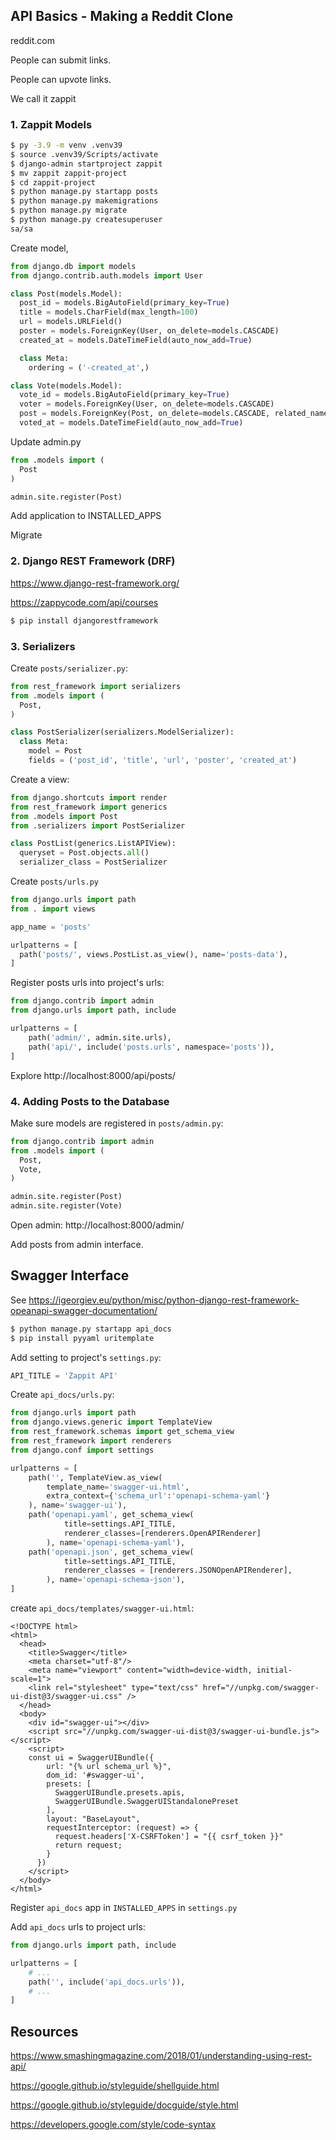 ## API Basics - Making a Reddit Clone

reddit.com

People can submit links.

People can upvote links.

We call it zappit

### 1. Zappit Models

```bash
$ py -3.9 -m venv .venv39
$ source .venv39/Scripts/activate
$ django-admin startproject zappit
$ mv zappit zappit-project
$ cd zappit-project
$ python manage.py startapp posts
$ python manage.py makemigrations
$ python manage.py migrate
$ python manage.py createsuperuser
sa/sa
```

Create model, 

```python
from django.db import models
from django.contrib.auth.models import User

class Post(models.Model):
  post_id = models.BigAutoField(primary_key=True)
  title = models.CharField(max_length=100)
  url = models.URLField()
  poster = models.ForeignKey(User, on_delete=models.CASCADE)
  created_at = models.DateTimeField(auto_now_add=True)

  class Meta:
    ordering = ('-created_at',)

class Vote(models.Model):
  vote_id = models.BigAutoField(primary_key=True)
  voter = models.ForeignKey(User, on_delete=models.CASCADE)
  post = models.ForeignKey(Post, on_delete=models.CASCADE, related_name='votes')
  voted_at = models.DateTimeField(auto_now_add=True)
```



Update admin.py

```python
from .models import (
  Post
)

admin.site.register(Post)
```



Add application to INSTALLED_APPS

Migrate



### 2. Django REST Framework (DRF)

https://www.django-rest-framework.org/

https://zappycode.com/api/courses

```bash
$ pip install djangorestframework
```



### 3. Serializers

Create `posts/serializer.py`:

```python
from rest_framework import serializers
from .models import (
  Post,
)

class PostSerializer(serializers.ModelSerializer):
  class Meta:
    model = Post
    fields = ('post_id', 'title', 'url', 'poster', 'created_at')
```



Create a view:

```python
from django.shortcuts import render
from rest_framework import generics
from .models import Post
from .serializers import PostSerializer

class PostList(generics.ListAPIView):
  queryset = Post.objects.all()
  serializer_class = PostSerializer
```

Create `posts/urls.py`

```python
from django.urls import path
from . import views

app_name = 'posts'

urlpatterns = [
  path('posts/', views.PostList.as_view(), name='posts-data'),
]
```



Register posts urls into project's urls:

```python
from django.contrib import admin
from django.urls import path, include

urlpatterns = [
    path('admin/', admin.site.urls),
    path('api/', include('posts.urls', namespace='posts')),
]
```



Explore http://localhost:8000/api/posts/

### 4. Adding Posts to the Database

Make sure models are registered in `posts/admin.py`:

```python
from django.contrib import admin
from .models import (
  Post,
  Vote,
)

admin.site.register(Post)
admin.site.register(Vote)
```

Open admin: http://localhost:8000/admin/

Add posts from admin interface.



## Swagger Interface

See https://igeorgiev.eu/python/misc/python-django-rest-framework-opeanapi-swagger-documentation/

``` bash
$ python manage.py startapp api_docs
$ pip install pyyaml uritemplate
```

Add setting to project's `settings.py`:

```python
API_TITLE = 'Zappit API'
```

Create `api_docs/urls.py`:

```python
from django.urls import path
from django.views.generic import TemplateView
from rest_framework.schemas import get_schema_view
from rest_framework import renderers
from django.conf import settings

urlpatterns = [
    path('', TemplateView.as_view(
        template_name='swagger-ui.html',
        extra_context={'schema_url':'openapi-schema-yaml'}
    ), name='swagger-ui'),
    path('openapi.yaml', get_schema_view(
            title=settings.API_TITLE,
            renderer_classes=[renderers.OpenAPIRenderer]
        ), name='openapi-schema-yaml'),
    path('openapi.json', get_schema_view(
            title=settings.API_TITLE,
            renderer_classes = [renderers.JSONOpenAPIRenderer],
        ), name='openapi-schema-json'),
]
```

create `api_docs/templates/swagger-ui.html`:

```django
<!DOCTYPE html>
<html>
  <head>
    <title>Swagger</title>
    <meta charset="utf-8"/>
    <meta name="viewport" content="width=device-width, initial-scale=1">
    <link rel="stylesheet" type="text/css" href="//unpkg.com/swagger-ui-dist@3/swagger-ui.css" />
  </head>
  <body>
    <div id="swagger-ui"></div>
    <script src="//unpkg.com/swagger-ui-dist@3/swagger-ui-bundle.js"></script>
    <script>
    const ui = SwaggerUIBundle({
        url: "{% url schema_url %}",
        dom_id: '#swagger-ui',
        presets: [
          SwaggerUIBundle.presets.apis,
          SwaggerUIBundle.SwaggerUIStandalonePreset
        ],
        layout: "BaseLayout",
        requestInterceptor: (request) => {
          request.headers['X-CSRFToken'] = "{{ csrf_token }}"
          return request;
        }
      })
    </script>
  </body>
</html>
```

Register `api_docs` app in `INSTALLED_APPS` in `settings.py`

Add `api_docs` urls to project urls:

```python
from django.urls import path, include

urlpatterns = [
    # ...
    path('', include('api_docs.urls')),
    # ...
]
```



## Resources

https://www.smashingmagazine.com/2018/01/understanding-using-rest-api/

https://google.github.io/styleguide/shellguide.html

https://google.github.io/styleguide/docguide/style.html

https://developers.google.com/style/code-syntax